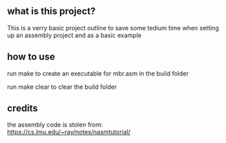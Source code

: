 ## what is this project? 
This is a verry basic project outline to save some tedium time when setting up an assembly project and as a basic example

## how to use

run make to create an executable for mbr.asm in the build folder

run make clear to clear the build folder

## credits
the assembly code is stolen from: https://cs.lmu.edu/~ray/notes/nasmtutorial/